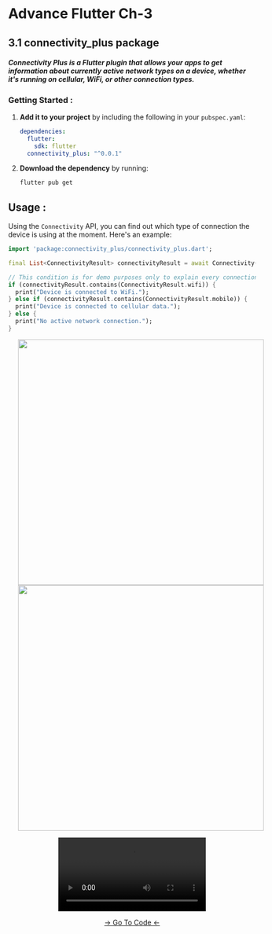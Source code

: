 # Advance Flutter Ch-3

## 3.1 connectivity_plus package

##### Connectivity Plus is a **Flutter plugin** that allows your apps to get information about currently active network types on a device, whether it's running on cellular, WiFi, or other connection types.

### Getting Started :

1. **Add it to your project** by including the following in your `pubspec.yaml`:

    ```yaml
    dependencies:
      flutter:
        sdk: flutter
      connectivity_plus: "^0.0.1"
    ```

2. **Download the dependency** by running:

    ```bash
    flutter pub get
    ```

## Usage :

Using the `Connectivity` API, you can find out which type of connection the device is using at the moment. Here's an example:

```dart
import 'package:connectivity_plus/connectivity_plus.dart';

final List<ConnectivityResult> connectivityResult = await Connectivity().checkConnectivity();

// This condition is for demo purposes only to explain every connection type.
if (connectivityResult.contains(ConnectivityResult.wifi)) {
  print("Device is connected to WiFi.");
} else if (connectivityResult.contains(ConnectivityResult.mobile)) {
  print("Device is connected to cellular data.");
} else {
  print("No active network connection.");
}
 ```

<div align="center">
  <img src="https://github.com/Drashtipatel296/advance_flutter_ch3/assets/143180636/2855e761-3376-4ee0-ace4-b9016b42a854" height=500px hspace=20>
  <img src="https://github.com/Drashtipatel296/advance_flutter_ch3/assets/143180636/57cf324d-591d-44fc-a65c-45777b90da19" height=500px hspace=20>
  
  <video src="https://github.com/Drashtipatel296/advance_flutter_ch3/assets/143180636/defe5bb9-19f0-4596-8a2d-3045b5335df6"></video>
</div>

<div align="center">
<a href="https://github.com/Drashtipatel296/advance_flutter_ch3/tree/master/lib/screens/connectivity_plus_package">-> Go To Code <-</a>
</div>


